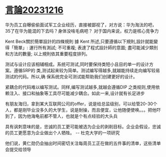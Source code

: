 # [言論20231216](https://github.com/cutepig123/gitblog/issues/55)

华为员工自曝偷偷面试军工企业经历，直接被鄙视了，对方说：华为淘汰的吧，35了在华为能混的下去吗？身体没啥毛病吧？
对于国内来说，权力是核心竞争力

Kent Beck關於簡單設計的四條規則
據 Kent 所述,只要遵循以下規則,設計就能變得「簡單」:
運行所有測試;
不可重複;
表達了程式設計師的意圖;
盡可能減少類別和方法的數量;
以上規則依其重要程度排列。

测试与设计应该相辅相成。系统可测试,同时要保持类短小且目的单一的设计方案。遵循SRP的 类,测试起来较为简单。测试编写得越多,就越能持续走向编写较易测试的代码。所以,确 保系统完全可测试能帮助我们创建更好的设计。

紧耦合的代码难以编写测试。同样,编写测试越多,就越会遵循DIP 之类规则,使用依 赖注入、接口和抽象等工具尽可能减少耦合。如此一来,设计就有长足进步

有朋友海归，拿到某大互联网公司的offer，说是给总监级别，可以给管20-30个人，都是刚毕业没多久的大学生，说是耐操，而且便宜，让他随便使唤。。。把他吓到了，因为他海龟前都不管人，也就是个有点经验的大头兵


具有讽刺意味的是，忠诚的员工更可能被选为企业的剥削目标。企业会假设，忠诚的员工更愿意为企业做出个人牺牲。
-- 杜克大学的一项研究

他们说，黄仁勋仍会抽出时间密切关注每周员工正在做的五件事的清单，这些清单会提交给领导



